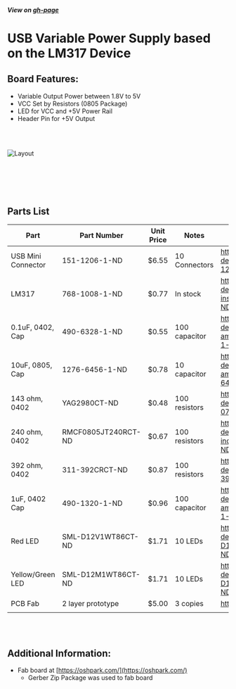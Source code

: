 ##### View on [gh-page](https://odelayio.github.io/USB-Variable-Power-Supply/)

   
# USB Variable Power Supply based on the LM317 Device


## Board Features:

- Variable Output Power between 1.8V to 5V
-	VCC Set by Resistors (0805 Package)
- LED for VCC and +5V Power Rail
-	Header Pin for +5V Output 

<br>
<br>

![Layout](http://odelay.io/projects/USB-Variable-Power-Supply/layout.jpg)

<br>
<br>
   
<br>
<br>

## Parts List

| Part               | Part Number              | Unit Price | Notes         | Link                                                                                                                         |
|--------------------|--------------------      |------------|---------------|------------------------------------------------------------------------------------------------------------------------------|
| USB Mini Connector | 151-1206-1-ND            | $6.55      | 10 Connectors | http://www.digikey.com/product-detail/en/edac-inc/690-005-299-043/151-1206-1-ND/4312192                                      |
| LM317              | 768-1008-1-ND            | $0.77      | In stock      | http://www.digikey.com/product-detail/en/texas-instruments/LM317DCYR/296-12602-1-ND/443738                                   |
| 0.1uF, 0402, Cap   | 490-6328-1-ND            | $0.55      | 100 capacitor | http://www.digikey.com/product-detail/en/murata-electronics-north-america/GRM155R71C104KA88J/490-6328-1-ND/3845525           |
| 10uF, 0805, Cap    | 1276-6456-1-ND           | $0.78      | 10 capacitor  | http://www.digikey.com/product-detail/en/samsung-electro-mechanics-america-inc/CL21A106KPFNNNG/1276-6456-1-ND/5958084        |
| 143 ohm, 0402      | YAG2980CT-ND             | $0.48      | 100 resistors | http://www.digikey.com/product-detail/en/yageo/RC0402FR-07143RL/YAG2980CT-ND/5281845                                         |
| 240 ohm, 0402      | RMCF0805JT240RCT-ND      | $0.67      | 100 resistors | http://www.digikey.com/product-detail/en/stackpole-electronics-inc/RMCF0805JT240R/RMCF0805JT240RCT-ND/1942545                |
| 392 ohm, 0402      | 311-392CRCT-ND           | $0.87      | 100 resistors | http://www.digikey.com/product-detail/en/yageo/RC0805FR-07392RL/311-392CRCT-ND/730851                                        |
| 1uF, 0402 Cap      | 490-1320-1-ND            | $0.96      | 100 capacitor | http://www.digikey.com/product-detail/en/murata-electronics-north-america/GRM155R60J105KE19D/490-1320-1-ND/587919            |
| Red LED            | SML-D12V1WT86CT-ND       | $1.71      | 10 LEDs       | http://www.digikey.com/product-detail/en/rohm-semiconductor/SML-D12V1WT86/SML-D12V1WT86CT-ND/5843857                         |
| Yellow/Green LED   | SML-D12M1WT86CT-ND       | $1.71      | 10 LEDs       | http://www.digikey.com/product-detail/en/rohm-semiconductor/SML-D12M1WT86/SML-D12M1WT86CT-ND/5843861                         |
| PCB Fab            | 2 layer prototype        | $5.00      | 3 copies      | http://docs.oshpark.com/services/two-layer/                                                                                  |
|                    |                          |            |               |                                                                                                                              |

<br>
<br>

## Additional Information:
- Fab board at [https://oshpark.com/](https://oshpark.com/)
  - Gerber Zip Package was used to fab board

